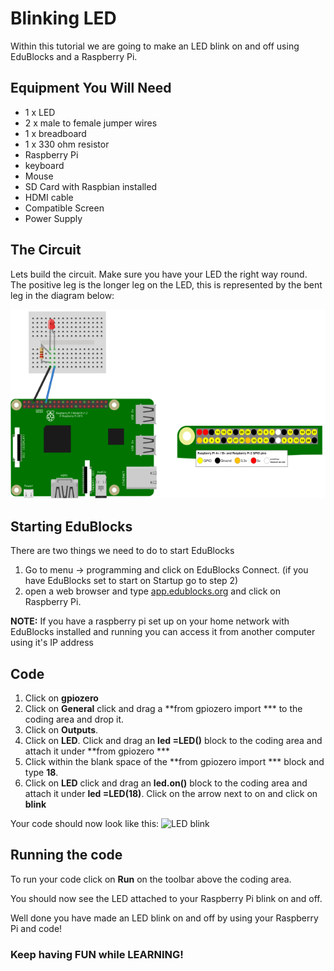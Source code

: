 # Blinking LED
Within this tutorial we are going to make an LED blink on and off using EduBlocks and a Raspberry Pi.

## Equipment You Will Need

* 1 x LED
* 2 x male to female jumper wires
* 1 x breadboard
* 1 x 330 ohm resistor
* Raspberry Pi
* keyboard
* Mouse
* SD Card with Raspbian installed
* HDMI cable
* Compatible Screen
* Power Supply

## The Circuit
Lets build the circuit. Make sure you have your LED the right way round. The positive leg is the longer leg on the LED, this is represented by the bent leg in the diagram below:

![LED Circuit](LED_Diagram.png)

## Starting EduBlocks
There are two things we need to do to start EduBlocks

1. Go to menu -> programming and click on EduBlocks Connect. (if you have EduBlocks set to start on Startup go to step 2)
2. open a web browser and type [app.edublocks.org](app.edublocks.org) and click on Raspberry Pi.

**NOTE:** If you have a raspberry pi set up on your home network with EduBlocks installed and running you can access it from another computer using it's IP address

## Code
1. Click on **gpiozero**
2. Click on **General** click and drag a **from gpiozero import *** to the coding area and drop it.
3. Click on **Outputs**.
4. Click on **LED**. Click and drag an **led =LED()** block to the coding area and attach it under **from gpiozero ***
5. Click within the blank space of the **from gpiozero import *** block and type **18**.
3. Click on **LED** click and drag an **led.on()** block to the coding area and attach it under **led =LED(18)**. Click on the arrow next to on and click on **blink**

Your code should now look like this:
![LED blink](Blink.png)

## Running the code
To run your code click on **Run** on the toolbar above the coding area. 

You should now see the LED attached to your Raspberry Pi blink on and off.

Well done you have made an LED blink on and off by using your Raspberry Pi and code!

### Keep having FUN while LEARNING!